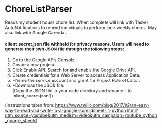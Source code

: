 # ChoreListParser
Reads my student house chore list. When complete will link with Tasker AutoNotifications to remind individuals to perform their weekly chores. 
May also link with Google Calendar.

#### client_secret.json file withheld for privacy reasons. Users will need to generate their own JSON file through the following steps:
1. Go to the Google APIs Console.  
1. Create a new project.  
1. Click Enable API. Search for and enable the [Google Drive API.](https://console.developers.google.com/apis/dashboard?project=chores-196516&duration=PT1H)  
1. Create credentials for a Web Server to access Application Data.  
1. *Name the service account and grant it a Project Role of Editor.  
1. *Download the JSON file.  
(Copy the JSON file to your code directory and rename it to 'client_secret.json'))  
  

(instructions taken from: https://www.twilio.com/blog/2017/02/an-easy-way-to-read-and-write-to-a-google-spreadsheet-in-python.html?utm_source=youtube&utm_medium=video&utm_campaign=youtube_python_google_sheets)
